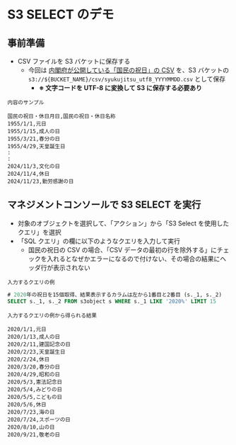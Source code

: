 # S3 SELECT のデモ

## 事前準備
- CSV ファイルを S3 バケットに保存する
  - 今回は [内閣府が公開している「国民の祝日」の CSV](https://www8.cao.go.jp/chosei/shukujitsu/gaiyou.html) を、S3 バケットの `s3://${BUCKET_NAME}/csv/syukujitsu_utf8_YYYYMMDD.csv` として保存
    - **※ 文字コードを UTF-8 に変換して S3 に保存する必要あり**

`内容のサンプル`
```csv
国民の祝日・休日月日,国民の祝日・休日名称
1955/1/1,元日
1955/1/15,成人の日
1955/3/21,春分の日
1955/4/29,天皇誕生日
:
:
2024/11/3,文化の日
2024/11/4,休日
2024/11/23,勤労感謝の日
```

## マネジメントコンソールで S3 SELECT を実行
- 対象のオブジェクトを選択して、「アクション」から「S3 Select を使用したクエリ」を選択
- 「SQL クエリ」の欄に以下のようなクエリを入力して実行
  - 国民の祝日の CSV の場合、「CSV データの最初の行を除外する」にチェックを入れるとなぜかエラーになるので付けない、その場合の結果にヘッダ行が表示されない

`入力するクエリの例`
```sql
# 2020年の祝日を15個取得、結果表示するカラムは左から1番目と2番目 (s._1, s._2)
SELECT s._1, s._2 FROM s3object s WHERE s._1 LIKE '2020%' LIMIT 15
```
`入力するクエリの例から得られる結果`
```
2020/1/1,元日
2020/1/13,成人の日
2020/2/11,建国記念の日
2020/2/23,天皇誕生日
2020/2/24,休日
2020/3/20,春分の日
2020/4/29,昭和の日
2020/5/3,憲法記念日
2020/5/4,みどりの日
2020/5/5,こどもの日
2020/5/6,休日
2020/7/23,海の日
2020/7/24,スポーツの日
2020/8/10,山の日
2020/9/21,敬老の日
```
